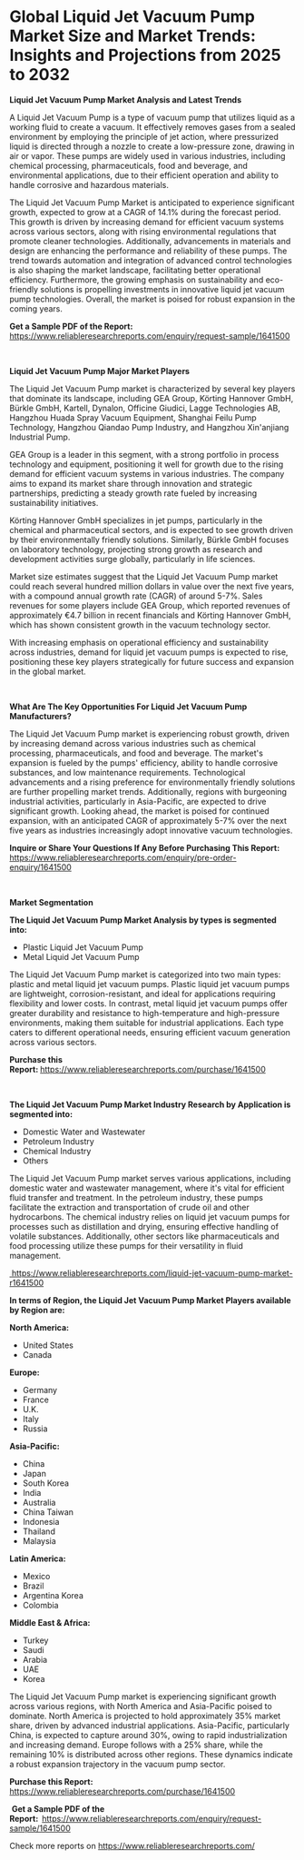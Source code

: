 <p><h1>Global Liquid Jet Vacuum Pump Market Size and Market Trends: Insights and Projections from 2025 to 2032</h1></p><p><strong>Liquid Jet Vacuum Pump Market Analysis and Latest Trends</strong></p>
<p><p>A Liquid Jet Vacuum Pump is a type of vacuum pump that utilizes liquid as a working fluid to create a vacuum. It effectively removes gases from a sealed environment by employing the principle of jet action, where pressurized liquid is directed through a nozzle to create a low-pressure zone, drawing in air or vapor. These pumps are widely used in various industries, including chemical processing, pharmaceuticals, food and beverage, and environmental applications, due to their efficient operation and ability to handle corrosive and hazardous materials.</p><p>The Liquid Jet Vacuum Pump Market is anticipated to experience significant growth, expected to grow at a CAGR of 14.1% during the forecast period. This growth is driven by increasing demand for efficient vacuum systems across various sectors, along with rising environmental regulations that promote cleaner technologies. Additionally, advancements in materials and design are enhancing the performance and reliability of these pumps. The trend towards automation and integration of advanced control technologies is also shaping the market landscape, facilitating better operational efficiency. Furthermore, the growing emphasis on sustainability and eco-friendly solutions is propelling investments in innovative liquid jet vacuum pump technologies. Overall, the market is poised for robust expansion in the coming years.</p></p>
<p><strong>Get a Sample PDF of the Report:&nbsp;</strong> <a href="https://www.reliableresearchreports.com/enquiry/request-sample/1641500?utm_campaign=2445&utm_medium=2&utm_source=Github&utm_content=ia&utm_term=22022025&utm_id=liquid-jet-vacuum-pump">https://www.reliableresearchreports.com/enquiry/request-sample/1641500</a></p>
<p>&nbsp;</p>
<p><strong>Liquid Jet Vacuum Pump Major Market Players</strong></p>
<p><p>The Liquid Jet Vacuum Pump market is characterized by several key players that dominate its landscape, including GEA Group, Körting Hannover GmbH, Bürkle GmbH, Kartell, Dynalon, Officine Giudici, Lagge Technologies AB, Hangzhou Huada Spray Vacuum Equipment, Shanghai Feilu Pump Technology, Hangzhou Qiandao Pump Industry, and Hangzhou Xin'anjiang Industrial Pump. </p><p>GEA Group is a leader in this segment, with a strong portfolio in process technology and equipment, positioning it well for growth due to the rising demand for efficient vacuum systems in various industries. The company aims to expand its market share through innovation and strategic partnerships, predicting a steady growth rate fueled by increasing sustainability initiatives.</p><p>Körting Hannover GmbH specializes in jet pumps, particularly in the chemical and pharmaceutical sectors, and is expected to see growth driven by their environmentally friendly solutions. Similarly, Bürkle GmbH focuses on laboratory technology, projecting strong growth as research and development activities surge globally, particularly in life sciences.</p><p>Market size estimates suggest that the Liquid Jet Vacuum Pump market could reach several hundred million dollars in value over the next five years, with a compound annual growth rate (CAGR) of around 5-7%. Sales revenues for some players include GEA Group, which reported revenues of approximately €4.7 billion in recent financials and Körting Hannover GmbH, which has shown consistent growth in the vacuum technology sector.</p><p>With increasing emphasis on operational efficiency and sustainability across industries, demand for liquid jet vacuum pumps is expected to rise, positioning these key players strategically for future success and expansion in the global market.</p></p>
<p>&nbsp;</p>
<p><strong>What Are The Key Opportunities For Liquid Jet Vacuum Pump Manufacturers?</strong></p>
<p><p>The Liquid Jet Vacuum Pump market is experiencing robust growth, driven by increasing demand across various industries such as chemical processing, pharmaceuticals, and food and beverage. The market's expansion is fueled by the pumps' efficiency, ability to handle corrosive substances, and low maintenance requirements. Technological advancements and a rising preference for environmentally friendly solutions are further propelling market trends. Additionally, regions with burgeoning industrial activities, particularly in Asia-Pacific, are expected to drive significant growth. Looking ahead, the market is poised for continued expansion, with an anticipated CAGR of approximately 5-7% over the next five years as industries increasingly adopt innovative vacuum technologies.</p></p>
<p><strong>Inquire or Share Your Questions If Any Before Purchasing This Report:</strong> <a href="https://www.reliableresearchreports.com/enquiry/pre-order-enquiry/1641500?utm_campaign=2445&utm_medium=2&utm_source=Github&utm_content=ia&utm_term=22022025&utm_id=liquid-jet-vacuum-pump">https://www.reliableresearchreports.com/enquiry/pre-order-enquiry/1641500</a></p>
<p>&nbsp;</p>
<p><strong>Market Segmentation</strong></p>
<p><strong>The Liquid Jet Vacuum Pump Market Analysis by types is segmented into:</strong></p>
<p><ul><li>Plastic Liquid Jet Vacuum Pump</li><li>Metal Liquid Jet Vacuum Pump</li></ul></p>
<p><p>The Liquid Jet Vacuum Pump market is categorized into two main types: plastic and metal liquid jet vacuum pumps. Plastic liquid jet vacuum pumps are lightweight, corrosion-resistant, and ideal for applications requiring flexibility and lower costs. In contrast, metal liquid jet vacuum pumps offer greater durability and resistance to high-temperature and high-pressure environments, making them suitable for industrial applications. Each type caters to different operational needs, ensuring efficient vacuum generation across various sectors.</p></p>
<p><strong>Purchase this Report:&nbsp;</strong><a href="https://www.reliableresearchreports.com/purchase/1641500?utm_campaign=2445&utm_medium=2&utm_source=Github&utm_content=ia&utm_term=22022025&utm_id=liquid-jet-vacuum-pump">https://www.reliableresearchreports.com/purchase/1641500</a></p>
<p>&nbsp;</p>
<p><strong>The Liquid Jet Vacuum Pump Market Industry Research by Application is segmented into:</strong></p>
<p><ul><li>Domestic Water and Wastewater</li><li>Petroleum Industry</li><li>Chemical Industry</li><li>Others</li></ul></p>
<p><p>The Liquid Jet Vacuum Pump market serves various applications, including domestic water and wastewater management, where it's vital for efficient fluid transfer and treatment. In the petroleum industry, these pumps facilitate the extraction and transportation of crude oil and other hydrocarbons. The chemical industry relies on liquid jet vacuum pumps for processes such as distillation and drying, ensuring effective handling of volatile substances. Additionally, other sectors like pharmaceuticals and food processing utilize these pumps for their versatility in fluid management.</p></p>
<p><a href="https://www.reliableresearchreports.com/liquid-jet-vacuum-pump-market-r1641500?utm_campaign=2445&utm_medium=2&utm_source=Github&utm_content=ia&utm_term=22022025&utm_id=liquid-jet-vacuum-pump">&nbsp;https://www.reliableresearchreports.com/liquid-jet-vacuum-pump-market-r1641500</a></p>
<p><strong>In terms of Region, the Liquid Jet Vacuum Pump Market Players available by Region are:</strong></p>
<p>
    <p> <strong> North America: </strong>
        <ul>
            <li>United States</li>
            <li>Canada</li>
        </ul>
        </p> 
    <p> <strong> Europe: </strong>
        <ul>
            <li>Germany</li>
            <li>France</li>
            <li>U.K.</li>
            <li>Italy</li>
            <li>Russia</li>
        </ul>
        </p> 
    <p> <strong> Asia-Pacific: </strong>
        <ul>
            <li>China</li>
            <li>Japan</li>
            <li>South Korea</li>
            <li>India</li>
            <li>Australia</li>
            <li>China Taiwan</li>
            <li>Indonesia</li>
            <li>Thailand</li>
            <li>Malaysia</li>
        </ul>
        </p> 
    <p> <strong> Latin America: </strong>
        <ul>
            <li>Mexico</li>
            <li>Brazil</li>
            <li>Argentina Korea</li>
            <li>Colombia</li>
        </ul>
        </p> 
    <p> <strong> Middle East & Africa: </strong>
        <ul>
            <li>Turkey</li>
            <li>Saudi</li>
            <li>Arabia</li>
            <li>UAE</li>
            <li>Korea</li>
        </ul>
    </p>
    </p>
<p><p>The Liquid Jet Vacuum Pump market is experiencing significant growth across various regions, with North America and Asia-Pacific poised to dominate. North America is projected to hold approximately 35% market share, driven by advanced industrial applications. Asia-Pacific, particularly China, is expected to capture around 30%, owing to rapid industrialization and increasing demand. Europe follows with a 25% share, while the remaining 10% is distributed across other regions. These dynamics indicate a robust expansion trajectory in the vacuum pump sector.</p></p>
<p><strong>Purchase this Report: </strong><a href="https://www.reliableresearchreports.com/purchase/1641500?utm_campaign=2445&utm_medium=2&utm_source=Github&utm_content=ia&utm_term=22022025&utm_id=liquid-jet-vacuum-pump">https://www.reliableresearchreports.com/purchase/1641500</a></p>
<p>&nbsp;<strong>Get a Sample PDF of the Report:&nbsp;&nbsp;</strong><a href="https://www.reliableresearchreports.com/enquiry/request-sample/1641500?utm_campaign=2445&utm_medium=2&utm_source=Github&utm_content=ia&utm_term=22022025&utm_id=liquid-jet-vacuum-pump">https://www.reliableresearchreports.com/enquiry/request-sample/1641500</a></p>
<p><strong></strong></p>
<p>Check more reports on <a href="https://www.reliableresearchreports.com/?utm_campaign=2445&utm_medium=2&utm_source=Github&utm_content=ia&utm_term=22022025&utm_id=liquid-jet-vacuum-pump">https://www.reliableresearchreports.com/</a></p>